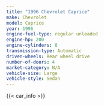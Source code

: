 ```yaml
---
title: "1996 Chevrolet Caprice"
make: Chevrolet
model: Caprice
year: 1996
engine-fuel-type: regular unleaded
engine-hp: 200
engine-cylinders: 8
transmission-type: Automatic
driven-wheels: Rear wheel drive
number-of-doors: 4
market-category: N/A
vehicle-size: Large
vehicle-style: Sedan
---
```


{{< car_info >}}

